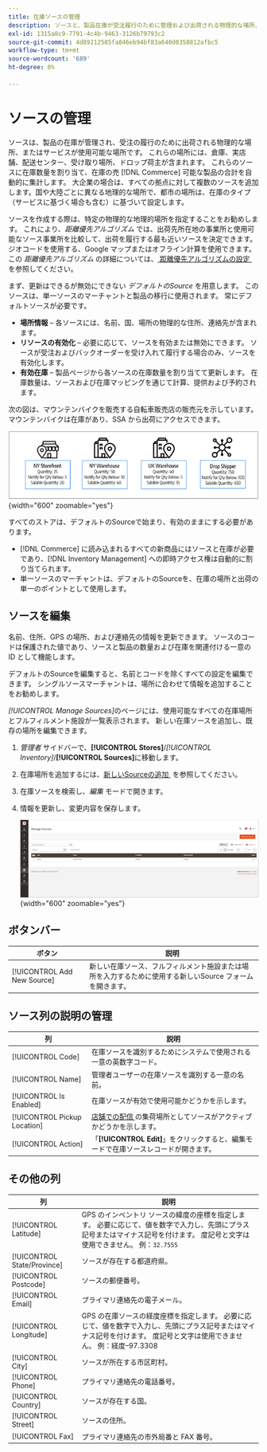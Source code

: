 ```yaml
---
title: 在庫ソースの管理
description: ソースと、製品在庫が受注履行のために管理および出荷される物理的な場所、またはサービスが使用可能な場所を定義する方法について説明します。
exl-id: 1315a8c9-7791-4c4b-9463-3126b79793c2
source-git-commit: 4d89212585fa846eb94bf83a640d0358812afbc5
workflow-type: tm+mt
source-wordcount: '689'
ht-degree: 0%

---
```


# ソースの管理

ソースは、製品の在庫が管理され、受注の履行のために出荷される物理的な場所、またはサービスが使用可能な場所です。 これらの場所には、倉庫、実店舗、配送センター、受け取り場所、ドロップ荷主が含まれます。 これらのソースに在庫数量を割り当て、在庫の売 [!DNL Commerce] 可能な製品の合計を自動的に集計します。 大企業の場合は、すべての拠点に対して複数のソースを追加します。国や大陸ごとに異なる地理的な場所で、都市の場所は、在庫のタイプ（サービスに基づく場合も含む）に基づいて設定します。

ソースを作成する際は、特定の物理的な地理的場所を指定することをお勧めします。 これにより、_距離優先アルゴリズム_ では、出荷先所在地の事業所と使用可能なソース事業所を比較して、出荷を履行する最も近いソースを決定できます。 ジオコードを使用する、Google マップまたはオフライン計算を使用できます。 この _距離優先アルゴリズム_ の詳細については、[&#x200B; 距離優先アルゴリズムの設定 &#x200B;](distance-priority-algorithm.md) を参照してください。

まず、更新はできるが無効にできない _デフォルトのSource_ を用意します。 このソースは、単一ソースのマーチャントと製品の移行に使用されます。 常にデフォルトソースが必要です。

- **場所情報** – 各ソースには、名前、国、場所の物理的な住所、連絡先が含まれます。
- **リソースの有効化** – 必要に応じて、ソースを有効または無効にできます。 ソースが受注およびバックオーダーを受け入れて履行する場合のみ、ソースを有効化します。
- **有効在庫** – 製品ページから各ソースの在庫数量を割り当てて更新します。 在庫数量は、ソースおよび在庫マッピングを通じて計算、提供および予約されます。

次の図は、マウンテンバイクを販売する自転車販売店の販売元を示しています。マウンテンバイクは在庫があり、SSA から出荷にアクセスできます。

![&#x200B; ソース図の例 &#x200B;](assets/diagram-sources.png){width="600" zoomable="yes"}

すべてのストアは、デフォルトのSourceで始まり、有効のままにする必要があります。

- [!DNL Commerce] に読み込まれるすべての新商品にはソースと在庫が必要であり、[!DNL Inventory Management] への即時アクセス権は自動的に割り当てられます。
- 単一ソースのマーチャントは、デフォルトのSourceを、在庫の場所と出荷の単一のポイントとして使用します。

## ソースを編集

名前、住所、GPS の場所、および連絡先の情報を更新できます。 ソースのコードは保護された値であり、ソースと製品の数量および在庫を関連付ける一意の ID として機能します。

デフォルトのSourceを編集すると、名前とコードを除くすべての設定を編集できます。 シングルソースマーチャントは、場所に合わせて情報を追加することをお勧めします。

_[!UICONTROL Manage Sources]_&#x200B;のページには、使用可能なすべての在庫場所とフルフィルメント施設が一覧表示されます。 新しい在庫ソースを追加し、既存の場所を編集できます。

1. _管理者_ サイドバーで、**[!UICONTROL Stores]**/_[!UICONTROL Inventory]_/**[!UICONTROL Sources]**&#x200B;に移動します。

1. 在庫場所を追加するには、[&#x200B; 新しいSourceの追加 &#x200B;](sources-add.md) を参照してください。

1. 在庫ソースを検索し、_編集_ モードで開きます。

1. 情報を更新し、変更内容を保存します。

   ![&#x200B; ソースの管理 &#x200B;](assets/inventory-sources.png){width="600" zoomable="yes"}

## ボタンバー

| ボタン | 説明 |
|--|--|
| [!UICONTROL Add New Source] | 新しい在庫ソース、フルフィルメント施設または場所を入力するために使用する新しいSource フォームを開きます。 |

## ソース列の説明の管理

| 列 | 説明 |
|--|--|
| [!UICONTROL Code] | 在庫ソースを識別するためにシステムで使用される一意の英数字コード。 |
| [!UICONTROL Name] | 管理者ユーザーの在庫ソースを識別する一意の名前。 |
| [!UICONTROL Is Enabled] | 在庫ソースが有効で使用可能かどうかを示します。 |
| [!UICONTROL Pickup Location] | [&#x200B; 店舗での配信 &#x200B;](../stores-purchase/shipping-in-store-delivery.md) の集荷場所としてソースがアクティブかどうかを示します。 |
| [!UICONTROL Action] | 「**[!UICONTROL Edit]**」をクリックすると、編集モードで在庫ソースレコードが開きます。 |

## その他の列

| 列 | 説明 |
|--- |--- |
| [!UICONTROL Latitude] | GPS のインベントリ ソースの緯度の座標を指定します。 必要に応じて、値を数字で入力し、先頭にプラス記号またはマイナス記号を付けます。 度記号と文字は使用できません。 例：`32.7555` |
| [!UICONTROL State/Province] | ソースが存在する都道府県。 |
| [!UICONTROL Postcode] | ソースの郵便番号。 |
| [!UICONTROL Email] | プライマリ連絡先の電子メール。 |
| [!UICONTROL Longitude] | GPS の在庫ソースの経度座標を指定します。 必要に応じて、値を数字で入力し、先頭にプラス記号またはマイナス記号を付けます。 度記号と文字は使用できません。 例：経度–97.3308 |
| [!UICONTROL City] | ソースが所在する市区町村。 |
| [!UICONTROL Phone] | プライマリ連絡先の電話番号。 |
| [!UICONTROL Country] | ソースが存在する国。 |
| [!UICONTROL Street] | ソースの住所。 |
| [!UICONTROL Fax] | プライマリ連絡先の市外局番と FAX 番号。 |

